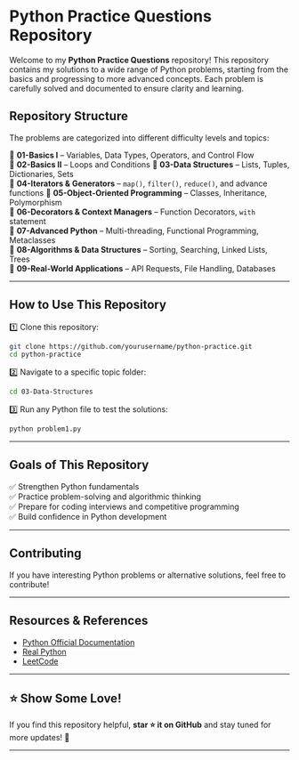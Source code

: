 
# **Python Practice Questions Repository**  

Welcome to my **Python Practice Questions** repository! This repository contains my solutions to a wide range of Python problems, starting from the basics and progressing to more advanced concepts. Each problem is carefully solved and documented to ensure clarity and learning.

##  **Repository Structure**  
The problems are categorized into different difficulty levels and topics:  

📂 **01-Basics I** – Variables, Data Types, Operators, and Control Flow  
📂 **02-Basics II** – Loops and Conditions
📂 **03-Data Structures** – Lists, Tuples, Dictionaries, Sets  
📂 **04-Iterators & Generators** – `map()`, `filter()`, `reduce()`, and advance functions
📂 **05-Object-Oriented Programming** – Classes, Inheritance, Polymorphism  
📂 **06-Decorators & Context Managers** – Function Decorators, `with` statement  
📂 **07-Advanced Python** – Multi-threading, Functional Programming, Metaclasses  
📂 **08-Algorithms & Data Structures** – Sorting, Searching, Linked Lists, Trees  
📂 **09-Real-World Applications** – API Requests, File Handling, Databases  

---

## **How to Use This Repository**  

1️⃣ Clone this repository:  
```bash
git clone https://github.com/yourusername/python-practice.git
cd python-practice
```
2️⃣ Navigate to a specific topic folder:  
```bash
cd 03-Data-Structures
```
3️⃣ Run any Python file to test the solutions:  
```bash
python problem1.py
```

---

## **Goals of This Repository**  

✅ Strengthen Python fundamentals  
✅ Practice problem-solving and algorithmic thinking  
✅ Prepare for coding interviews and competitive programming  
✅ Build confidence in Python development  

---

## **Contributing**  

If you have interesting Python problems or alternative solutions, feel free to contribute!  

---

## **Resources & References**  

- [Python Official Documentation](https://docs.python.org/3/)  
- [Real Python](https://realpython.com/)  
- [LeetCode](https://leetcode.com/)  

---

## ⭐ **Show Some Love!**  

If you find this repository helpful, **star ⭐ it on GitHub** and stay tuned for more updates! 🎉  

---
